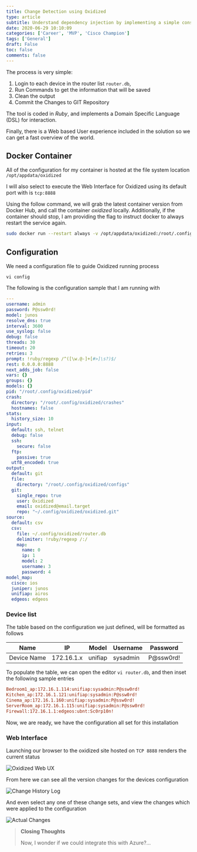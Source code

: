 ```yaml
---
title: Change Detection using Oxidized
type: article 
subtitle: Understand dependency injection by implementing a simple constructor-based framework for managing inversion of control.
date: 2020-06-29 10:10:09
categories: ['Career', 'MVP', 'Cisco Champion']
tags: ['General']
draft: False
toc: false 
comments: false 
---
```




The process is very simple:

1. Login to each device in the router list `router.db`,
2. Run Commands to get the information that will be saved
3. Clean the output 
4.  Commit the Changes to GIT Repository

The tool is coded in *Ruby*, and implements a Domain Specific Language (DSL) for interaction.

Finally, there is a Web based User experience included in the solution so we can get a fast overview of the world.

## Docker Container

All of the configuration for my container is hosted at the file system location `/opt/appdata/oxidized`

I will also select to execute the Web Interface for Oxidized using its default port with is `tcp:8888`

Using the follow command, we will grab the latest container version from Docker Hub, and call the container *oxidized* locally. Additionally, if the container should stop, I am providing the flag to instruct docker to always restart the service again.

```bash
sudo docker run --restart always -v /opt/appdata/oxidized:/root/.config/oxidized -p 8888:8888/tcp -t oxidized/oxidized:latest oxidized
```

## Configuration

We need a configuration file to guide Oxidized running process

`vi config`

The following is the configuration sample that I am running with 

```yaml {linenos=table,hl_lines=[8,"47-51"]}
---
username: admin
password: P@ssw0rd!
model: junos
resolve_dns: true
interval: 3600
use_syslog: false
debug: false
threads: 30
timeout: 20
retries: 3
prompt: !ruby/regexp /^([\w.@-]+[#>]\s?)$/
rest: 0.0.0.0:8888
next_adds_job: false
vars: {}
groups: {}
models: {}
pid: "/root/.config/oxidized/pid"
crash:
  directory: "/root/.config/oxidized/crashes"
  hostnames: false
stats:
  history_size: 10
input:
  default: ssh, telnet
  debug: false
  ssh:
    secure: false
  ftp:
    passive: true
  utf8_encoded: true
output:
  default: git
  file:
    directory: "/root/.config/oxidized/configs"
  git:
    single_repo: true
    user: Oxidized
    email: oxidized@email.target
    repo: "~/.config/oxidized/oxidized.git"
source:
  default: csv
  csv:
    file: ~/.config/oxidized/router.db
    delimiter: !ruby/regexp /:/
    map:
      name: 0
      ip: 1
      model: 2
      username: 3
      password: 4
model_map:
  cisco: ios
  juniper: junos
  unifiap: airos
  edgeos: edgeos
```


### Device list

The table based on the configuration we just defined, will be formatted as follows

|Name | IP | Model | Username | Password|
|---|---|---|---|---|
|Device Name | 172.16.1.x | unifiap |sysadmin | P@ssw0rd!

To populate the table, we can open the editor `vi router.db`, and then inset the following sample entries

```ini
Bedroom1_ap:172.16.1.114:unifiap:sysadmin:P@ssw0rd!
Kitchen_ap:172.16.1.121:unifiap:sysadmin:P@ssw0rd!
Cinema_ap:172.16.1.160:unifiap:sysadmin:P@ssw0rd!
ServerRoom_ap:172.16.1.115:unifiap:sysadmin:P@ssw0rd!
Firewall:172.16.1.1:edgeos:ubnt:Sc0rp10n!
```

Now, we are ready, we have the configuration all set for this installation

### Web Interface

Launching our browser to the oxidized site hosted on `TCP 8888` renders the current status

![Oxidized Web UX](sw-oxidized-deploy/sw-oxidized-deploy-webux.png)

From here we can see all the version changes for the devices configuration

![Change History Log](sw-oxidized-deploy/sw-oxidized-deploy-history.png)

And even select any one of these change sets, and view the changes which were applied to the configuration

![Actual Changes](sw-oxidized-deploy/sw-oxidized-deploy-diff.png)

> **Closing Thoughts**
>
> Now, I wonder if we could integrate this with Azure?...